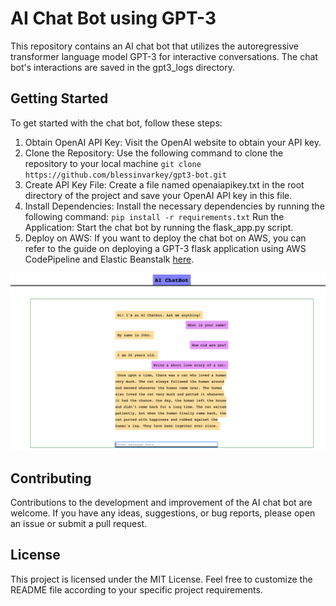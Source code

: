 # AI Chat Bot using GPT-3
This repository contains an AI chat bot that utilizes the autoregressive transformer language model GPT-3 for interactive conversations. The chat bot's interactions are saved in the gpt3_logs directory.

## Getting Started
To get started with the chat bot, follow these steps:

1. Obtain OpenAI API Key: Visit the OpenAI website to obtain your API key.
2. Clone the Repository: Use the following command to clone the repository to your local machine `git clone https://github.com/blessinvarkey/gpt3-bot.git`
3. Create API Key File: Create a file named openaiapikey.txt in the root directory of the project and save your OpenAI API key in this file.
4. Install Dependencies: Install the necessary dependencies by running the following command: `pip install -r requirements.txt`
Run the Application: Start the chat bot by running the flask_app.py script.
5. Deploy on AWS: If you want to deploy the chat bot on AWS, you can refer to the guide on deploying a GPT-3 flask application using AWS CodePipeline and Elastic Beanstalk [here](https://medium.com/@contact.blessin/deploying-a-gpt-3-flask-application-on-aws-codepipeline-and-elastic-beanstalk-681cd2ece897).

![bot](BotV1.png)

## Contributing
Contributions to the development and improvement of the AI chat bot are welcome. If you have any ideas, suggestions, or bug reports, please open an issue or submit a pull request.

## License
This project is licensed under the MIT License. Feel free to customize the README file according to your specific project requirements.
